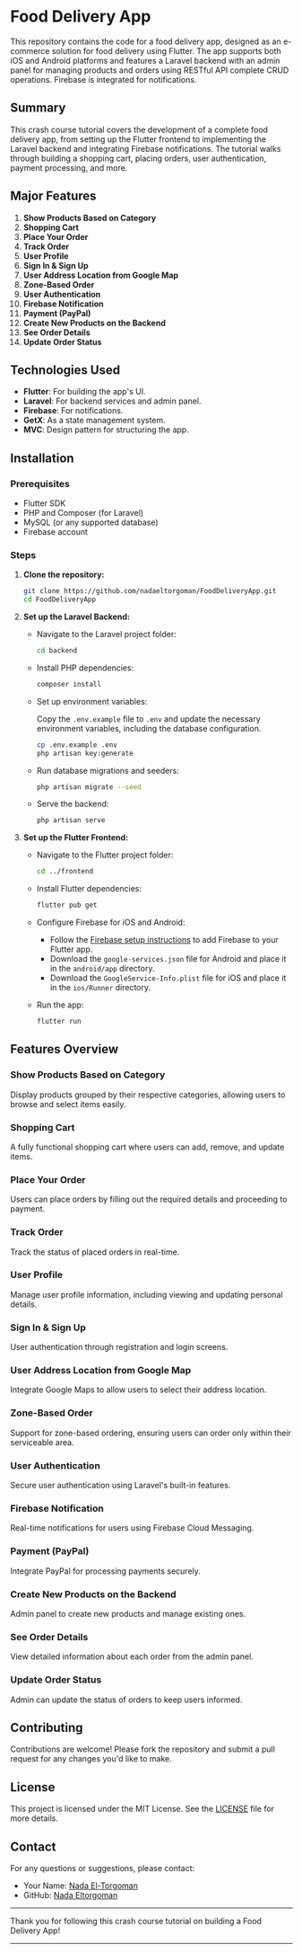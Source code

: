# Food Delivery App

This repository contains the code for a food delivery app, designed as an e-commerce solution for food delivery using Flutter. The app supports both iOS and Android platforms and features a Laravel backend with an admin panel for managing products and orders using RESTful API complete CRUD operations. Firebase is integrated for notifications.

## Summary

This crash course tutorial covers the development of a complete food delivery app, from setting up the Flutter frontend to implementing the Laravel backend and integrating Firebase notifications. The tutorial walks through building a shopping cart, placing orders, user authentication, payment processing, and more.

## Major Features

1. **Show Products Based on Category**
2. **Shopping Cart**
3. **Place Your Order**
4. **Track Order**
5. **User Profile**
6. **Sign In & Sign Up**
7. **User Address Location from Google Map**
8. **Zone-Based Order**
9. **User Authentication**
10. **Firebase Notification**
11. **Payment (PayPal)**
12. **Create New Products on the Backend**
13. **See Order Details**
14. **Update Order Status**

## Technologies Used

- **Flutter**: For building the app's UI.
- **Laravel**: For backend services and admin panel.
- **Firebase**: For notifications.
- **GetX**: As a state management system.
- **MVC**: Design pattern for structuring the app.

## Installation

### Prerequisites

- Flutter SDK
- PHP and Composer (for Laravel)
- MySQL (or any supported database)
- Firebase account

### Steps

1. **Clone the repository:**

   ```bash
   git clone https://github.com/nadaeltorgoman/FoodDeliveryApp.git
   cd FoodDeliveryApp
   ```

2. **Set up the Laravel Backend:**

   - Navigate to the Laravel project folder:

     ```bash
     cd backend
     ```

   - Install PHP dependencies:

     ```bash
     composer install
     ```

   - Set up environment variables:

     Copy the `.env.example` file to `.env` and update the necessary environment variables, including the database configuration.

     ```bash
     cp .env.example .env
     php artisan key:generate
     ```

   - Run database migrations and seeders:

     ```bash
     php artisan migrate --seed
     ```

   - Serve the backend:

     ```bash
     php artisan serve
     ```

3. **Set up the Flutter Frontend:**

   - Navigate to the Flutter project folder:

     ```bash
     cd ../frontend
     ```

   - Install Flutter dependencies:

     ```bash
     flutter pub get
     ```

   - Configure Firebase for iOS and Android:
     - Follow the [Firebase setup instructions](https://firebase.google.com/docs/flutter/setup) to add Firebase to your Flutter app.
     - Download the `google-services.json` file for Android and place it in the `android/app` directory.
     - Download the `GoogleService-Info.plist` file for iOS and place it in the `ios/Runner` directory.

   - Run the app:

     ```bash
     flutter run
     ```

## Features Overview

### Show Products Based on Category

Display products grouped by their respective categories, allowing users to browse and select items easily.

### Shopping Cart

A fully functional shopping cart where users can add, remove, and update items.

### Place Your Order

Users can place orders by filling out the required details and proceeding to payment.

### Track Order

Track the status of placed orders in real-time.

### User Profile

Manage user profile information, including viewing and updating personal details.

### Sign In & Sign Up

User authentication through registration and login screens.

### User Address Location from Google Map

Integrate Google Maps to allow users to select their address location.

### Zone-Based Order

Support for zone-based ordering, ensuring users can order only within their serviceable area.

### User Authentication

Secure user authentication using Laravel's built-in features.

### Firebase Notification

Real-time notifications for users using Firebase Cloud Messaging.

### Payment (PayPal)

Integrate PayPal for processing payments securely.

### Create New Products on the Backend

Admin panel to create new products and manage existing ones.

### See Order Details

View detailed information about each order from the admin panel.

### Update Order Status

Admin can update the status of orders to keep users informed.

## Contributing

Contributions are welcome! Please fork the repository and submit a pull request for any changes you'd like to make.

## License

This project is licensed under the MIT License. See the [LICENSE](LICENSE) file for more details.

## Contact

For any questions or suggestions, please contact:

- Your Name: [Nada El-Torgoman](mailto:nada.khalid.eltorgoman@gmail.com)
- GitHub: [Nada Eltorgoman](https://github.com/nadaeltorgoman)

---

Thank you for following this crash course tutorial on building a Food Delivery App!

---
